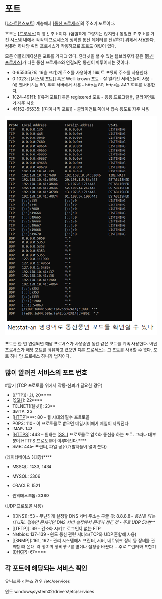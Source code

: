 # 포트

[[L4-트랜스포트]] 계층에서 [[통신 프로세스]]의 주소가 포트이다. 


포트는 [[프로세스]]의 통신 주소이다. (엄밀하게 그렇지는 않지만.) 동일한 IP 주소를 가진 시스템 내에서 각각의 프로세스에 정확한 통신 데이터를 전달하기 위해서 사용한다. 컴퓨터 하나당 여러 프로세스가 작동하므로 포트도 여럿이 있다.  

모든 어플리케이션은 포트를 가지고 있다. 인터넷을 할 수 있는 웹브라우저 같은 [[통신 프로세스]]가 다른 통신 프로세스와 연결되면 통신이 이루어지는 것이다. 

- 0-65535(2의 16승 크기)개 주소를 사용하며 16비트 포맷의 주소를 사용한다. 
- 0-1023: [[시스템 포트]] 혹은 Well-known 포트 - 잘 알려진 서비스들이 사용 - 예) 웹서비스는 80, 주로 서버에서 사용 - http는 80, https는 443 포트를 사용한다.  
- 1024-49151: [[유저 포트]] 혹은 registered 포트 - 응용 프로그램들, 클라이언트가 자주 사용 
- 49152-65535: [[다이나믹 포트]] - 클라이언트 쪽에서 접속 용도로 자주 사용 

![](../attachments/2022-09-19-13-15-43.png)

포트는 한 번 연결되면 해당 프로세스가 사용중인 동안 같은 포트를 계속 사용한다. 어떤 프로세스가 해당 포트를 점유하고 있으면 다른 프로세스는 그 포트를 사용할 수 없다. 포트 하나 당 프로세스 하나가 법칙이다.  

## 많이 알려진 서비스의 포트 번호  

#암기
(TCP 프로토콜 위에서 작동-신뢰가 필요한 경우) 
- [[FTP]]: 21, 20**** 
- [[SSH]]: 22****
- TELNET[[텔넷]]: 23** 
- SMTP: 25 
- [[HTTP]]***: 80 - 웹 시대의 필수 프로토콜 
- POP3: 110 - 이 프로토콜로 받으면 메일서버에서 메일이 지워진다 
- IMAP: 143 
- [[HTTPS]]: 443 – 원래는 [[SSL]] 프로토콜로 암호화 통신을 하는 포트. 그러나 대부분이 HTTPS 프로토콜이 이루어진다.**** 
- SMB: 445- 프린터, 파일 공유(개발자들이 많이 쓴다) 

(데이터베이스 3대장)**** 
- MSSQL: 1433, 1434 
- MYSQL: 3306 
- ORACLE: 1521 

- 원격데스크톱: 3389 

 
(UDP 프로토콜 사용) 
- [[DNS]]: 53 - 무난하게 설정할 DNS 서버 주소는 구글 것: 8.8.8.8 - *통신은 되는데 URL 접속만 문제이면 DNS 서버 설정에서 문제가 생긴 것 - 주로 UDP 53번*** 
- [[TFTP]]: 69 - 간소화 시키고 로그인이 없는 FTP 
- Netbios: 137-139 - 윈도 통신 관련 서비스(TCP와 UDP 혼합해 사용) 
- [[SNMP]]: 161, 162 - 관리 시스템에서 프린터, 서버, 네트워크 장비 등 장비를 관리할 때 쓴다. 각 장치의 장비정보를 받거나 설정을 바꾼다. - 주로 프린터와 복합기
- [[DHCP]]: 67**** 

 
## 각 포트에 해당되는 서비스 확인 

유닉스와 리눅스 경우 /etc/services 

윈도 windows\system32\drivers\etc\services 

[//begin]: # "Autogenerated link references for markdown compatibility"
[L4-트랜스포트]: L4-트랜스포트.md "L4-트랜스포트"
[통신 프로세스]: <통신 프로세스.md> "통신 프로세스"
[프로세스]: 프로세스.md "프로세스"
[SSH]: SSH.md "SSH(Secure Shell)"
[HTTP]: HTTP.md "HTTP"
[HTTPS]: HTTPS.md "HTTPS"
[SSL]: SSL.md "SSL (Secure Sockets Layer)"
[DHCP]: DHCP.md "DHCP"
[//end]: # "Autogenerated link references"